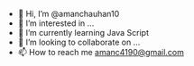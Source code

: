 - 👋 Hi, I’m @amanchauhan10
- 👀 I’m interested in ...
- 🌱 I’m currently learning Java Script
- 💞️ I’m looking to collaborate on ...
- 📫 How to reach me amanc4190@gmail.com

<!---
amanchauhan10/amanchauhan10 is a ✨ special ✨ repository because its `README.md` (this file) appears on your GitHub profile.
You can click the Preview link to take a look at your changes.
--->
